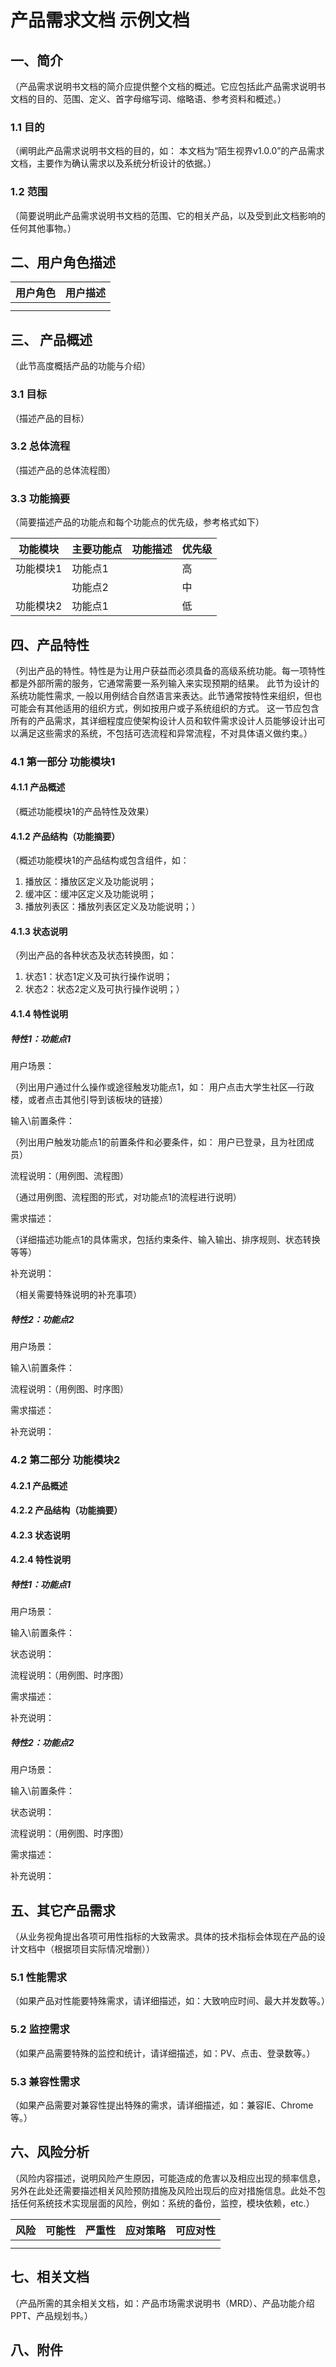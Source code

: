 # 产品需求文档 示例文档

<TOC/>

## 一、简介

（产品需求说明书文档的简介应提供整个文档的概述。它应包括此产品需求说明书文档的目的、范围、定义、首字母缩写词、缩略语、参考资料和概述。）

### 1.1 目的

（阐明此产品需求说明书文档的目的，如：
本文档为“陌生视界v1.0.0”的产品需求文档，主要作为确认需求以及系统分析设计的依据。）

### 1.2 范围

（简要说明此产品需求说明书文档的范围、它的相关产品，以及受到此文档影响的任何其他事物。）

## 二、用户角色描述

| 用户角色 | 用户描述 |
|---|---|
|   |   |
|   |   |

## 三、 产品概述

（此节高度概括产品的功能与介绍）

### 3.1 目标

（描述产品的目标）

### 3.2 总体流程

（描述产品的总体流程图）

### 3.3 功能摘要

（简要描述产品的功能点和每个功能点的优先级，参考格式如下）

| 功能模块 | 主要功能点 | 功能描述 | 优先级 |
|---|---|---|---|
| 功能模块1 | 功能点1 |  | 高 |
| |	功能点2 |  | 中 | 
| 功能模块2 | 功能点1 |  | 低 |

## 四、产品特性
（列出产品的特性。特性是为让用户获益而必须具备的高级系统功能。每一项特性都是外部所需的服务，它通常需要一系列输入来实现预期的结果。
 此节为设计的系统功能性需求, 一般以用例结合自然语言来表达。此节通常按特性来组织，但也可能会有其他适用的组织方式，例如按用户或子系统组织的方式。
 这一节应包含所有的产品需求，其详细程度应使架构设计人员和软件需求设计人员能够设计出可以满足这些需求的系统，不包括可选流程和异常流程，不对具体语义做约束。）

### 4.1 第一部分  功能模块1

#### 4.1.1 产品概述

（概述功能模块1的产品特性及效果）

#### 4.1.2 产品结构（功能摘要）

（概述功能模块1的产品结构或包含组件，如：
 1)	播放区：播放区定义及功能说明；
 2)	缓冲区：缓冲区定义及功能说明；
 3)	播放列表区：播放列表区定义及功能说明；）

#### 4.1.3 状态说明

（列出产品的各种状态及状态转换图，如：
 1)	状态1：状态1定义及可执行操作说明；
 2)	状态2：状态2定义及可执行操作说明；）

#### 4.1.4 特性说明

##### 特性1：功能点1

用户场景：

（列出用户通过什么操作或途径触发功能点1，如：
 用户点击大学生社区—行政楼，或者点击其他引导到该板块的链接）

输入\前置条件：

（列出用户触发功能点1的前置条件和必要条件，如：
 用户已登录，且为社团成员）

流程说明：（用例图、流程图）

（通过用例图、流程图的形式，对功能点1的流程进行说明）

需求描述：

（详细描述功能点1的具体需求，包括约束条件、输入输出、排序规则、状态转换等等）

补充说明： 

（相关需要特殊说明的补充事项）

##### 特性2：功能点2

用户场景：

输入\前置条件：

流程说明：（用例图、时序图）

需求描述：

补充说明： 

### 4.2 第二部分  功能模块2

#### 4.2.1 产品概述

#### 4.2.2 产品结构（功能摘要）

#### 4.2.3 状态说明

#### 4.2.4 特性说明

##### 特性1：功能点1

用户场景：

输入\前置条件：

状态说明：

流程说明：（用例图、时序图）

需求描述：

补充说明：

##### 特性2：功能点2

用户场景：

输入\前置条件：

状态说明：

流程说明：（用例图、时序图）

需求描述：

补充说明：

## 五、其它产品需求

（从业务视角提出各项可用性指标的大致需求。具体的技术指标会体现在产品的设计文档中（根据项目实际情况增删））

### 5.1 性能需求

（如果产品对性能要特殊需求，请详细描述，如：大致响应时间、最大并发数等。）

### 5.2 监控需求

（如果产品需要特殊的监控和统计，请详细描述，如：PV、点击、登录数等。）

### 5.3 兼容性需求

（如果产品需要对兼容性提出特殊的需求，请详细描述，如：兼容IE、Chrome等。）

## 六、风险分析

（风险内容描述，说明风险产生原因，可能造成的危害以及相应出现的频率信息，另外在此处还需要描述相关风险预防措施及风险出现后的应对措施信息。此处不包括任何系统技术实现层面的风险，例如：系统的备份，监控，模块依赖，etc.）

| 风险 | 可能性 | 严重性 | 应对策略 | 可应对性 |
|---|---|---|---|---|
|   |   |   |   |   |
|   |   |   |   |   |

## 七、相关文档

（产品所需的其余相关文档，如：产品市场需求说明书（MRD）、产品功能介绍PPT、产品规划书。）

## 八、附件
